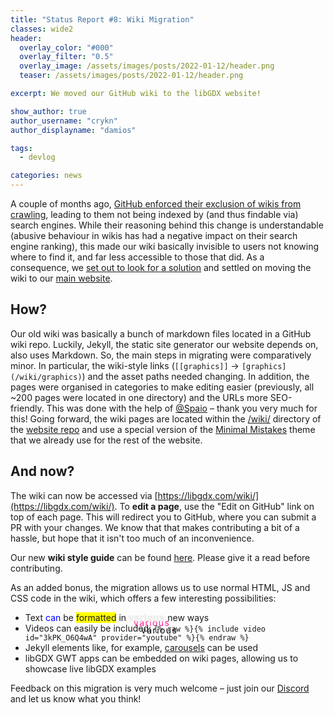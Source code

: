 ```yaml
---
title: "Status Report #8: Wiki Migration"
classes: wide2
header:
  overlay_color: "#000"
  overlay_filter: "0.5"
  overlay_image: /assets/images/posts/2022-01-12/header.png
  teaser: /assets/images/posts/2022-01-12/header.png

excerpt: We moved our GitHub wiki to the libGDX website!

show_author: true
author_username: "crykn"
author_displayname: "damios"

tags:
  - devlog

categories: news
---
```


A couple of months ago, [GitHub enforced their exclusion of wikis from crawling](https://github.com/github/feedback/discussions/4992#discussioncomment-1448177), leading to them not being indexed by (and thus findable via) search engines. While their reasoning behind this change is understandable (abusive behaviour in wikis has had a negative impact on their search engine ranking), this made our wiki basically invisible to users not knowing where to find it, and far less accessible to those that did. As a consequence, we [set out to look for a solution](https://github.com/libgdx/libgdx.github.io/issues/58) and settled on moving the wiki to our [main website](/wiki/).

## How?
Our old wiki was basically a bunch of markdown files located in a GitHub wiki repo. Luckily, Jekyll, the static site generator our website depends on, also uses Markdown. So, the main steps in migrating were comparatively minor. In particular, the wiki-style links (`[[graphics]]` -> `[graphics](/wiki/graphics)`) and the asset paths needed changing. In addition, the pages were organised in categories to make editing easier (previously, all ~200 pages were located in one directory) and the URLs more SEO-friendly. This was done with the help of [@Spaio](https://github.com/Spaio) – thank you very much for this! Going forward, the wiki pages are located within the [/wiki/](https://github.com/libgdx/libgdx.github.io/tree/dev/wiki) directory of the [website repo](https://github.com/libgdx/libgdx.github.io) and use a special version of the [Minimal Mistakes](https://mmistakes.github.io/minimal-mistakes/) theme that we already use for the rest of the website.

## And now?
The wiki can now be accessed via [https://libgdx.com/wiki/](https://libgdx.com/wiki/). To **edit a page**, use the "Edit on GitHub" link on top of each page. This will redirect you to GitHub, where you can submit a PR with your changes. We know that that makes contributing a bit of a hassle, but hope that it isn't too much of an inconvenience.

Our new **wiki style guide** can be found [here](/wiki/misc/wiki-style-guide). Please give it a read before contributing.

As an added bonus, the migration allows us to use normal HTML, JS and CSS code in the wiki, which offers a few interesting possibilities:

<style>
.example {
  background-color: yellow;
}
.example:hover {
  background-color: orange;
}
.example2 {
  padding-top: -10px;
  transform: translate(-50%, -50%);
	letter-spacing:0.1em;
  -webkit-text-fill-color: transparent;
  -webkit-text-stroke-width: 2px;
  -webkit-text-stroke-color: #eeeeee;
  text-shadow:
						8px 8px #ff1f8f,
						20px 20px #000000;
}
</style>

- Text <span style="color:blue">can</span> be <span class="example">formatted</span> in <span class="example2">various</span> new ways
- Videos can easily be included: `{% raw %}{% include video id="3kPK_O6Q4wA" provider="youtube" %}{% endraw %}`
- Jekyll elements like, for example, [carousels](https://github.com/libgdx/libgdx.github.io/wiki/Custom-Additions#carousel) can be used
- libGDX GWT apps can be embedded on wiki pages, allowing us to showcase live libGDX examples

Feedback on this migration is very much welcome – just join our [Discord](/community/discord/) and let us know what you think!
